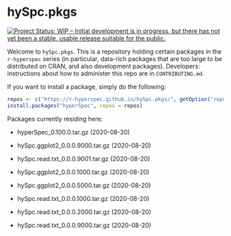 # hySpc.pkgs

[![Project Status: WIP – Initial development is in progress, but there has not yet been a stable, usable release suitable for the public.](https://www.repostatus.org/badges/latest/wip.svg)](https://www.repostatus.org/#wip)

Welcome to `hySpc.pkgs`.  This is a repository holding certain packages in the `r-hyperspec` series (in particular, data-rich packages that are too large to be distributed on CRAN, and also development packages). Developers: instructions about how to administer this repo are in `CONTRIBUTING.md`.

If you want to install a package, simply do the following:

```r
repos <- c("https://r-hyperspec.github.io/hySpc.pkgs/", getOption("repos"))
install.packages("hyperSpec", repos = repos)
```

Packages currently residing here:

* hyperSpec_0.100.0.tar.gz  (2020-08-20)

* hySpc.ggplot2_0.0.0.9000.tar.gz  (2020-08-20)

* hySpc.read.txt_0.0.0.9001.tar.gz  (2020-08-20)

* hySpc.ggplot2_0.0.0.1000.tar.gz  (2020-08-20)

* hySpc.ggplot2_0.0.0.5000.tar.gz  (2020-08-20)

* hySpc.read.txt_0.0.0.1000.tar.gz  (2020-08-20)

* hySpc.read.txt_0.0.0.2000.tar.gz  (2020-08-20)

* hySpc.read.txt_0.0.0.9000.tar.gz  (2020-08-20)
